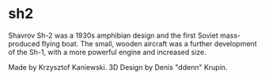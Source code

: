# sh2
Shavrov Sh-2 was a 1930s amphibian design and the first Soviet mass-produced flying boat. The small, wooden aircraft was a further development of the Sh-1, with a more powerful engine and increased size. 

Made by Krzysztof Kaniewski. 
3D Design by Denis "ddenn" Krupin.